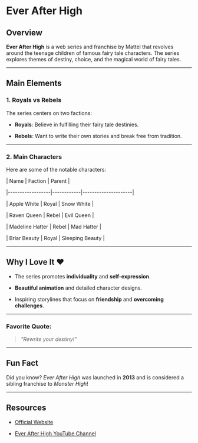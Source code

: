# Ever After High

## Overview

**Ever After High** is a web series and franchise by Mattel that revolves around the teenage children of famous fairy tale characters. The series explores themes of destiny, choice, and the magical world of fairy tales.

---

## Main Elements

### **1. Royals vs Rebels**

The series centers on two factions:  

- **Royals**: Believe in fulfilling their fairy tale destinies.  

- **Rebels**: Want to write their own stories and break free from tradition.  

---

### **2. Main Characters**

Here are some of the notable characters:  

| Name | Faction | Parent |

|------------------|------------|---------------------|

| Apple White | Royal | Snow White |

| Raven Queen | Rebel | Evil Queen |

| Madeline Hatter | Rebel | Mad Hatter |

| Briar Beauty | Royal | Sleeping Beauty |

---

## Why I Love It ❤️

- The series promotes **individuality** and **self-expression**.  

- **Beautiful animation** and detailed character designs.  

- Inspiring storylines that focus on **friendship** and **overcoming challenges**.

---

### Favorite Quote:

> *"Rewrite your destiny!"*  

---

## Fun Fact

Did you know? *Ever After High* was launched in **2013** and is considered a sibling franchise to *Monster High*!  

---

## Resources

- [Official Website](https://www.everafterhigh.com)

- [Ever After High YouTube Channel](https://www.youtube.com/user/EverAfterHigh)
